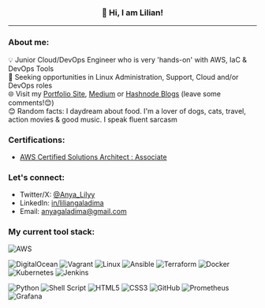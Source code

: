 ### <p align="center">👋 Hi, I am Lilian!</p>      
---  
<!-- I am a Cloud/DevOps Engineer with a major focus on Amazon Web Services and the occassional dabble with Azure and Digital Ocean. I have hands-on experience in the automation of cloud infrastructure and efficient optimization of deployments using IaC and CI/CD tools.   -->

### About me:   

💡  Junior Cloud/DevOps Engineer who is very 'hands-on' with AWS, IaC & DevOps Tools  
💼 Seeking opportunities in  Linux Administration, Support, Cloud and/or DevOps roles  
🌐 Visit my [Portfolio Site](https://liliangaladima.netlify.app), [Medium](https://medium.com/@liliangaladima_) or [Hashnode Blogs](http://liliangaladima.hashnode.dev/) (leave some comments!😊)    
😊 Random facts: I daydream about food. I'm a lover of dogs, cats, travel, action movies & good music. I speak fluent sarcasm  
<!-- 👋 Check out my [Blog](http://liliangaladima.hashnode.dev/) and kindly leave a comment  
🌱 Currently learning: Python, Cloud Technologies  -->
<!--👋 View/download my [Resume](https://docs.google.com/document/d/1Vb1uPhHcSU3XVQqmnRDQcl-vpeWmGqWy/edit?usp=sharing&ouid=101072601135069723028&rtpof=true&sd=true) -->

### Certifications:  

- [AWS Certified Solutions Architect : Associate](https://www.credly.com/badges/00172d00-c5f1-47cd-aee8-ff8f13e31081/public_url)  

### Let's connect:  
- Twitter/X: [@Anya_Lilyy](http://twitter.com/Anya_Lilyy)  
- LinkedIn: [in/liliangaladima](http://www.linkedin.com/in/liliangaladima/)  
- Email: [anyagaladima@gmail.com](mailto:anyagaladima@gmail.com)  

### My current tool stack:  

![AWS](https://img.shields.io/badge/AWS-%23FF9900.svg?style=for-the-badge&logo=amazon-aws&logoColor=white)
<!--![Azure](https://img.shields.io/badge/azure-%230072C6.svg?style=for-the-badge&logo=microsoftazure&logoColor=white)-->
![DigitalOcean](https://img.shields.io/badge/DigitalOcean-%230167ff.svg?style=for-the-badge&logo=digitalOcean&logoColor=white)
![Vagrant](https://img.shields.io/badge/vagrant-%231563FF.svg?style=for-the-badge&logo=vagrant&logoColor=white)
![Linux](https://img.shields.io/badge/Linux-FCC624?style=for-the-badge&logo=linux&logoColor=black)
![Ansible](https://img.shields.io/badge/ansible-%231A1918.svg?style=for-the-badge&logo=ansible&logoColor=white)
![Terraform](https://img.shields.io/badge/terraform-%235835CC.svg?style=for-the-badge&logo=terraform&logoColor=white)
![Docker](https://img.shields.io/badge/docker-%230db7ed.svg?style=for-the-badge&logo=docker&logoColor=white)
![Kubernetes](https://img.shields.io/badge/kubernetes-%23326ce5.svg?style=for-the-badge&logo=kubernetes&logoColor=white)
![Jenkins](https://img.shields.io/badge/jenkins-%232C5263.svg?style=for-the-badge&logo=jenkins&logoColor=white)
<!--![Javascript](https://img.shields.io/badge/javascript-%23323330.svg?style=for-the-badge&logo=javascript&logoColor=%23F7DF1E)-->
![Python](https://img.shields.io/badge/python-3670A0?style=for-the-badge&logo=python&logoColor=ffdd54)
![Shell Script](https://img.shields.io/badge/shell_script-%23121011.svg?style=for-the-badge&logo=gnu-bash&logoColor=white)
![HTML5](https://img.shields.io/badge/html5-%23E34F26.svg?style=for-the-badge&logo=html5&logoColor=white)
![CSS3](https://img.shields.io/badge/css3-%231572B6.svg?style=for-the-badge&logo=css3&logoColor=white)
![GitHub](https://img.shields.io/badge/github-%23121011.svg?style=for-the-badge&logo=github&logoColor=white)
![Prometheus](https://img.shields.io/badge/Prometheus-E6522C?style=for-the-badge&logo=Prometheus&logoColor=white)
![Grafana](https://img.shields.io/badge/grafana-%23F46800.svg?style=for-the-badge&logo=grafana&logoColor=white)
<!-- ![Visual Studio Code](https://img.shields.io/badge/Visual%20Studio%20Code-0078d7.svg?style=for-the-badge&logo=visual-studio-code&logoColor=white) -->

<!-- ![Github Stats](https://github-readme-stats.vercel.app/api?username=ludehsar&count_private=true&show_icons=true&include_all_commits=true)  
![Top Langs](https://github-readme-stats.vercel.app/api/top-langs/?username=ludehsar&hide=TeX&layout=compact)  

![Visitor Badge](https://visitor-badge.laobi.icu/badge?page_id=ludehsar.ludehsar)  
 -->
 
<!--
**Lily-G1/Lily-G1** is a ✨ _special_ ✨ repository because its `README.md` (this file) appears on your GitHub profile.

Here are some ideas to get you started:

- 🔭 I’m currently working on ...
- 👯 I’m looking to collaborate on ...
- 🤔 I’m looking for help with ...
- 💬 Ask me about ...
- 📫 How to reach me: ...

- ⚡ Fun fact: ...
-->
